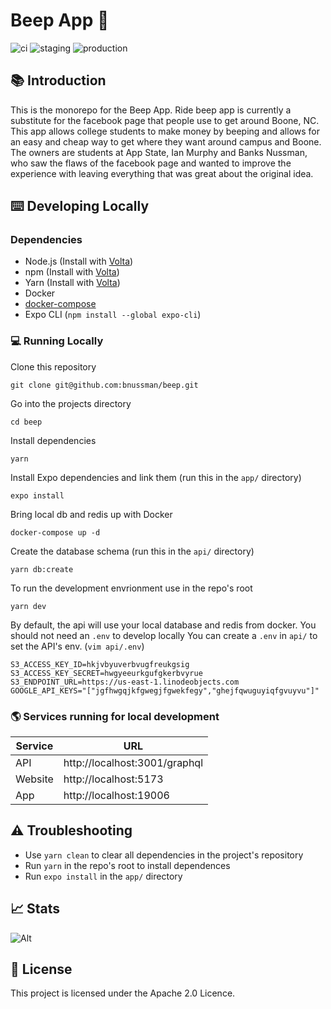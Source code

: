 # Beep App 🚖

![ci](https://github.com/bnussman/beep/actions/workflows/ci.yml/badge.svg)
![staging](https://github.com/bnussman/beep/actions/workflows/staging.yml/badge.svg)
![production](https://github.com/bnussman/beep/actions/workflows/production.yml/badge.svg)


## 📚 Introduction

This is the monorepo for the Beep App. Ride beep app is currently a substitute for the facebook page that people use to get around Boone, NC. This app allows college students to make money by beeping and allows for an easy and cheap way to get where they want around campus and Boone. The owners are students at App State, Ian Murphy and Banks Nussman, who saw the flaws of the facebook page and wanted to improve the experience with leaving everything that was great about the original idea.

## ⌨️ Developing Locally

### Dependencies

- Node.js (Install with [Volta](https://volta.sh/))
- npm (Install with [Volta](https://volta.sh/))
- Yarn (Install with [Volta](https://volta.sh/))
- Docker
- [docker-compose](https://docs.docker.com/compose/install/#install-compose)
- Expo CLI (`npm install --global expo-cli`)

### 💻 Running Locally

Clone this repository
```
git clone git@github.com:bnussman/beep.git
```

Go into the projects directory
```
cd beep
```

Install dependencies
```
yarn
```

Install Expo dependencies and link them (run this in the `app/` directory)
```
expo install
```

Bring local db and redis up with Docker
```
docker-compose up -d
```

Create the database schema (run this in the `api/` directory)
```
yarn db:create
```

To run the development envrionment use in the repo's root
```
yarn dev
```

By default, the api will use your local database and redis from docker. You should not need an `.env` to develop locally
You can create a `.env` in `api/` to set the API's env. (`vim api/.env`)

```env
S3_ACCESS_KEY_ID=hkjvbyuverbvugfreukgsig
S3_ACCESS_KEY_SECRET=hwgyeeurkgufgkerbvyrue
S3_ENDPOINT_URL=https://us-east-1.linodeobjects.com
GOOGLE_API_KEYS="["jgfhwgqjkfgwegjfgwekfegy","ghejfqwuguyiqfgvuyvu"]"
```

### 🌎 Services running for local development
| Service    | URL                           |
|------------|-------------------------------|
| API        | http://localhost:3001/graphql |
| Website    | http://localhost:5173         |
| App        | http://localhost:19006        |

## ⚠️ Troubleshooting

- Use `yarn clean` to clear all dependencies in the project's repository
- Run `yarn` in the repo's root to install dependences
- Run `expo install` in the `app/` directory

## 📈 Stats
![Alt](https://repobeats.axiom.co/api/embed/1b46a8057ec1f00f48ce7a9fbe9353c7cbe4ff83.svg "Repobeats analytics image")

## 🚓 License

This project is licensed under the Apache 2.0 Licence.

